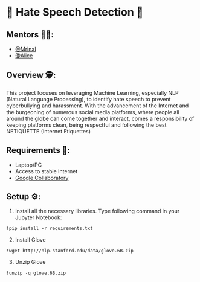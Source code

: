 # 🤬 Hate Speech Detection 🤬

## Mentors 👨‍🏫:
- [@Mrinal](https://github.com/themrinaal)
- [@Alice](https://github.com/atol)

## Overview 🕵️:
This project focuses on leveraging Machine Learning, especially NLP (Natural Language Processing), to identify hate speech to prevent cyberbullying and harassment. With the advancement of the Internet and the burgeoning of numerous social media platforms, where people all around the globe can come together and interact, comes a responsibility of keeping platforms clean, being respectful and following the best NETIQUETTE (Internet Etiquettes)

## Requirements 📝:
- Laptop/PC
- Access to stable Internet
- [Google Collaboratory](https://colab.research.google.com)

## Setup ⚙️:
1. Install all the necessary libraries. Type following command in your Jupyter Notebook:
```
!pip install -r requirements.txt
```
2. Install Glove 
```
!wget http://nlp.stanford.edu/data/glove.6B.zip
````
3. Unzip Glove
```
!unzip -q glove.6B.zip
```